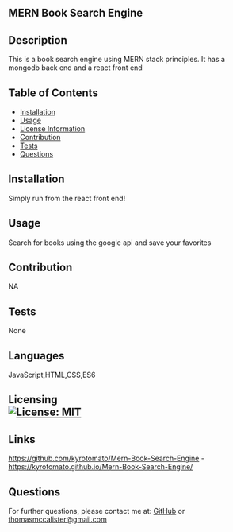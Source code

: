 ## MERN Book Search Engine
## Description
This is a book search engine using MERN stack principles. It has a mongodb back end and a react front end
## Table of Contents
- [Installation](#installation)
- [Usage](#usage)
- [License Information](#license)
- [Contribution](#contribution)
- [Tests](#tests)
- [Questions](#questions)
## Installation
Simply run from the react front end!
## Usage
Search for books using the google api and save your favorites
## Contribution
NA
## Tests
None
## Languages
JavaScript,HTML,CSS,ES6

## Licensing <br>  [![License: MIT](https://img.shields.io/badge/License-MIT-yellow.svg)](https://opensource.org/licenses/MIT)
        

## Links
https://github.com/kyrotomato/Mern-Book-Search-Engine - 
https://kyrotomato.github.io/Mern-Book-Search-Engine/
## Questions
For further questions, please contact me at: [GitHub]('https://github.com/'kyrotomato) or thomasmccalister@gmail.com
    
